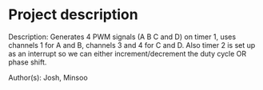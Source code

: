 # Project description
Description: Generates 4 PWM signals (A B C and D) on timer 1, uses channels 1 for A and B, channels 3 and 4 for C and D. Also timer 2 is set up as an interrupt so we can either increment/decrement the duty cycle OR phase shift.

Author(s): Josh, Minsoo
